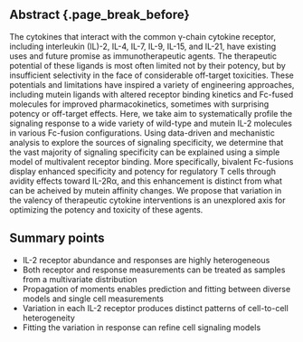 ## Abstract {.page_break_before}

The cytokines that interact with the common γ-chain cytokine receptor, including interleukin (IL)-2, IL-4, IL-7, IL-9, IL-15, and IL-21, have existing uses and future promise as immunotherapeutic agents. The therapeutic potential of these ligands is most often limited not by their potency, but by insufficient selectivity in the face of considerable off-target toxicities. These potentials and limitations have inspired a variety of engineering approaches, including mutein ligands with altered receptor binding kinetics and Fc-fused molecules for improved pharmacokinetics, sometimes with surprising potency or off-target effects. Here, we take aim to systematically profile the signaling response to a wide variety of wild-type and mutein IL-2 molecules in various Fc-fusion configurations. Using data-driven and mechanistic analysis to explore the sources of signaling specificity, we determine that the vast majority of signaling specificity can be explained using a simple model of multivalent receptor binding. More specifically, bivalent Fc-fusions display enhanced specificity and potency for regulatory T cells through avidity effects toward IL-2Rα, and this enhancement is distinct from what can be acheived by mutein affinity changes. We propose that variation in the valency of therapeutic cytokine interventions is an unexplored axis for optimizing the potency and toxicity of these agents.

## Summary points

- IL-2 receptor abundance and responses are highly heterogeneous
- Both receptor and response measurements can be treated as samples from a multivariate distribution
- Propagation of moments enables prediction and fitting between diverse models and single cell measurements
- Variation in each IL-2 receptor produces distinct patterns of cell-to-cell heterogeneity
- Fitting the variation in response can refine cell signaling models
